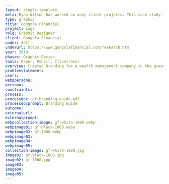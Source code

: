```yaml
---
layout: single-template
meta: Ryan Wilson has worked on many client projects. This case study is an example of some of the excellent product design work he could do on your project.
type: graphic
title: Gongola Financial
project: Logo
role: Graphic Designer
client: Gongola Financial
under: Self
underurl: https://www.gongolafinancial.com/research.htm
year: 2019
phases: Graphic Design
tools: Paper, Pencil, Illustrator
overview: Created branding for a wealth management company in the greater Cincinnati area.
problemstatement:
users:
webppersona:
persona:
constraints:
process:
processdoc: gf-branding-guide.pdf
processdocprompt: Branding Guide
outcome:
externalurl:
externalprompt:
webpcollection-image: gf-white-1000.webp
webpimage01: gf-black-1000.webp
webpimage02: gf-1000.webp
webpimage03:
webpimage04:
webpimage05:
collection-image: gf-white-1000.jpg
image01: gf-black-1000.jpg
image02: gf-1000.jpg
image03:
image04:
image05:
---
```

